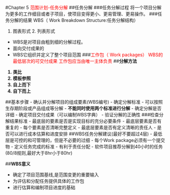 #Chapter 5 <font color='red'>范围计划-任务分解</font>
##任务分解
###任务分解过程
将一个项目分解为更多的工作细目或者子项目，使项目变得更小、更易管理、更易操作。
###任务分解的结果
WBS（ Work Breakdown Structure:任务分解结构）

1. 图表形式 2. 列表形式

- WBS是对项目由粗到细的分解过程。
- 面向交付成果的
- WBS它组织并定义了整个项目范围
###<font color ='red'>工作包（ Work packages）
WBS的最低层次的可交付成果
工作包应当由唯一主体负责</font>
##<b>分解方法
1. 类比
2. 模板参照
3. 自上而下
4. 自下而上
</b>
##基本步骤
- 确认并分解项目的组成要素(WBS编号)
- 确定分解标准
	- 可以按照生存期阶段或产品组成等分解
	- <b>不能同时使用两个标准进行分解</b>
- 确定分解是否详细
- 确定项目交付成果（可以编制WBS字典）
- 验证分解的正确性
###检查分解结果标准
- 最底层的要素是否是实现目标的充分必要条件
- 最底层要素是否有重复的
- 每个要素是否清晰完整定义
- 最底层要素是否有定义清晰的责任人
- 是否可以进行成本估算和进度安排
##WBS任务分解建议(最好不要超过4层)
- 最低层是可控的和可管理的，但是不必要的过细
- 每个Work package必须有一个提交物
- 定义任务完成的标准
- 有利于责任分配
- 软件项目推荐分解到40小时的任务(80/8规则,最好大于8hr小于80hr)

##<b>WBS意义</b>
- 确定了项目范围基线,是范围变更的重要输入
- 为评估和分配任务提供具体的工作包
- 进行估算和编制项目进度的基础

